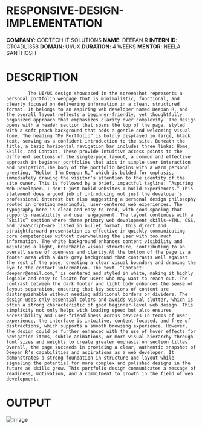 # RESPONSIVE-DESIGN-IMPLEMENTATION
**COMPANY**: CODTECH IT SOLUTIONS
**NAME**: DEEPAN R
**INTERN ID**: CT04DL1358
**DOMAIN**: UI/UX
**DURATION**: 4 WEEKS 
**MENTOR**: NEELA SANTHOSH
# DESCRIPTION
            The UI/UX design showcased in the screenshot represents a personal portfolio webpage that is minimalistic, functional, and clearly focused on delivering information in a clean, structured format. It belongs to an aspiring web developer named Deepan R, and the overall layout reflects a beginner-friendly, yet thoughtfully organized approach that emphasizes clarity over complexity. The design opens with a header section that spans the top of the page, styled with a soft peach background that adds a gentle and welcoming visual tone. The heading “My Portfolio” is boldly displayed in large, black text, serving as a confident introduction to the site. Beneath the title, a basic horizontal navigation bar includes three links: Home, Skills, and Contact. These provide intuitive access points to the different sections of the single-page layout, a common and effective approach in beginner portfolios that aids in simple user interaction and navigation.The body of the portfolio begins with a warm personal greeting, “Hello! I'm Deepan R,” which is bolded for emphasis, immediately drawing the visitor’s attention to the identity of the site owner. This is followed by a brief, impactful tagline: “Aspiring Web Developer. I don't just build websites—I build experiences.” This statement does a good job of introducing not just the developer’s professional interest but also suggesting a personal design philosophy rooted in creating meaningful, user-centered web experiences. The typography here is clean and easy to read, with good spacing that supports readability and user engagement. The layout continues with a “Skills” section where three primary web development skills—HTML, CSS, and JavaScript—are listed in bullet format. This direct and straightforward presentation is effective in quickly communicating core competencies without overwhelming the user with too much information. The white background enhances content visibility and maintains a light, breathable visual structure, contributing to an overall sense of openness and clarity.At the bottom of the page is a footer area with a dark gray background that contrasts well against the rest of the page, creating a clear visual boundary and drawing the eye to the contact information. The text, “Contact: deepanr@email.com,” is centered and styled in white, making it highly legible and easy to locate for users who may want to reach out. The contrast between the dark footer and light body enhances the sense of layout separation, ensuring that key sections of content are distinguishable without needing additional borders or dividers. The design uses only essential colors and avoids visual clutter, which is often a strong characteristic of good beginner-level web design. This simplicity not only helps with loading speed but also ensures accessibility and user-friendliness across devices.In terms of user experience, the interface is intuitive, content-focused, and free of distractions, which supports a smooth browsing experience. However, the design could be further enhanced with the use of hover effects for navigation items, subtle animations, or more visual hierarchy through font sizes and weights to create greater emphasis on section titles. Overall, the page succeeds in providing a clear, authentic snapshot of Deepan R’s capabilities and aspirations as a web developer. It demonstrates a strong foundation in structure and layout while signaling the potential for more complex and polished designs in the future as skills grow. This portfolio design communicates a message of readiness, motivation, and a commitment to growth in the field of web development.
# OUTPUT

![Image](https://github.com/user-attachments/assets/203d07d8-24f0-49a1-8341-4e4d072e52cd)
